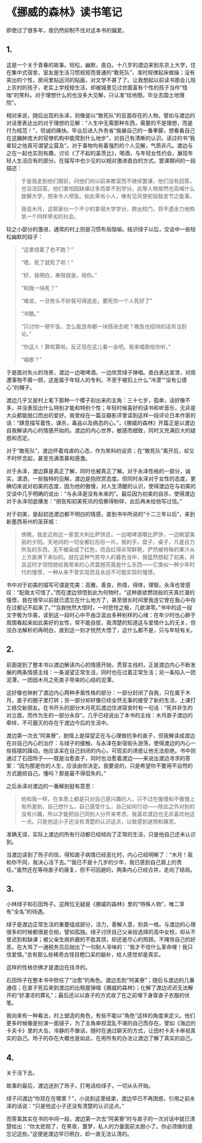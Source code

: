 # 《挪威的森林》读书笔记

即使过了很多年，我仍然抑制不住对这本书的偏爱。

## 1. 

这是一个关于青春的故事。轻松，幽默，直白。十八岁的渡边来到东京上大学，住在集中式宿舍，室友是生活习惯规矩而普通的“敢死队”，准时规律起床做操；没有突出的个性，房间里贴运河的贴画，对文学不甚了了。让我想起以前读书那会儿班上农村的孩子，老实上学规矩生活，却被城里见过世面富有个性的孩子当作“怪咖”的笑料。对于理想什么的也没多大见解，只认准“绘地图，毕业去国土地理院”。

相对来说，随后出现的永泽，则像是以“敢死队”的反面存在的人物。譬如与渡边的对话里表达出的对于理想的见解：“人生中无需那种东西，需要的不是理想，而是行为规范！”，坦诚的痛快。毕业后进入外务省“施展自己的一番拳脚，想看看自己在这臃肿庞大的官僚机构中能爬到什么地步”，对自己有清晰的认识。读过的书“我辈较之他真可谓望尘莫及”。对于事物均有着强烈的个人见解，气质非凡。渡边与之在一起也实则有趣，讨论《了不起的盖茨比》，喝酒，与年轻女性约会，展现年轻人生活应有的部分。在描写中也少见的以相对激进直白的方式。罢课期间的一段描述：

> 于是我走到他们跟前，问他们何以前来教室而不继续罢课，他们没有回答，也没法回答。他们害怕因缺课过多而拿不到学分。此等人物居然也高喊什么肢解大学，想来令人喷饭。如此卑劣小人，唯有见风使舵投敌变节之能事。
>
> 我说木月，这帮家伙一个不少的拿得大学学分，跨出校门，将不遗余力地构筑一个同样卑劣的社会。

较之小部分的激进，通常的村上则是习惯布局隐喻。结识绿子以后，交谈中一些轻松幽默的段子：

> “这里烧着了也不跑？”
>
> “嗯，死了就死了呗！”
>
> “好，我明白，奉陪就是，陪你。”
>
> “和我一块死？”
>
> “难说，一旦势头不妙我可得逃走。要死你一个人死好了”
>
> “冷酷。”
>
> “只讨你一顿午饭，怎么能连命都一块搭进去呢？晚饭也招待的话另当别论。”
>
> “你这人！算啦算啦。反正现在这儿看一会吧。我来唱歌给你听。”
>
> “唱歌？”

于是面对失火的场景，渡边一边喝啤酒，一边欣赏绿子弹唱。直白表达宣泄，对周遭事物不屑一顾，这是属于年轻人的专利，不至于被扣上什么“冷漠”“没有公德心”的帽子。

渡边几乎又是村上笔下那种一个模子刻出来的主角：三十七岁，孤单，话好像不多，并没表现出什么特别才能和特别个性；年轻时候喜好的读书和听音乐，无非是大众都能脱口而出的爱好。我曾经在一篇豆瓣影评里读到这样一段评论日本作家的话：“肆意描写着性，谋杀，毒品以及病态的心。”，《挪威的森林》开篇正是以渡边自我解读内心的情感开始的。渡边的内心世界，敏感而细致，同时又充满巨大的疑惑和否定。

对于“敢死队”，渡边怀着戏虐的心态，作为笑料的谈资；在“敢死队”离开后，却又不时怀念起，甚至充满羡慕和感激。

对于永泽，渡边算是真正了解，同时也被真正了解。对于永泽性格的一部分，诚实，潇洒，一些独特的见解，渡边是抱欣赏态度。但同时永泽对于女性的态度，更确切来说对初美的态度，因为他的傲慢，对人生清醒的认识，使得渡边在与初美的交谈中几乎明确的说出：“与永泽是没有未来的”。最后因为初美的自杀，使得渡边对于永泽彻底爆发：“把告知初美死讯的信撕得粉碎，此后再未给他写过信。”

对于初美，是起初连渡边都不明白的情感，直到书中所说的“十二三年以后”，来到新墨西哥州的圣菲城：

> 傍晚，我走近附近一家意大利比萨饼店，一边喝啤酒嚼比萨饼，一边眺望美丽的夕阳。天地间的一切全都红彤彤一片。我的手，盘子，桌子，凡是目力所及的东西，无不被染成了红色，而且红得非常鲜艳，俨然被特殊的果汁从上方直淋下来似的。就在这种气势夺人的暮色当中，我猛然想起了初美，并且这时才领悟她给我带来的心灵震撼究竟是什么东西——它类似一种少年时代的憧憬，一种从来不曾实现而且永远不可能实现的憧憬。

书中对于初美的描写可谓是完美：高雅，善良，热情，得体，理智。永泽也曾感叹：“配我太可惜了。”而在渡边领悟到此为何物时，“这种直欲燃烧般的天真烂漫的憧憬，我在很早以前就已遗忘在什么地方了，甚至很长时间里我连它曾在我心中存在过都记不起来了。”“当我恍然大悟时，一时悲怆之极，几欲涕零。”书中的这一段文字极为华美，读到这一段时心中不由泛滥出多种别样的心绪：在年少时也心醉于周围看起来如此美好的女性，常不能自拔，我清楚的知道这与爱情什么的无关，但没办法解析的再明白，直到这一刻才恍然大悟了，这什么都不是，只与年轻有关。

## 2.

前面提到了整本书以渡边解读内心的情感开始，贯穿主线的，正是渡边内心不断发展的两条情感主线：一条渴望正常生活，同时也在过着正常生活；另一条陷入一团泥潭，一团因木月之死直子带来的心结的泥潭。

这好像也映射了渡边内心两种矛盾性格的部分：一部分封闭了自我，只在属于木月，直子的圈子里打转；另一部分却好像已经全然无事的接受了新的生活，上课打工结交新朋友。在书开头的部分木月死后渡边住进宿舍时有一句话：“死并非生的对立面，而作为生的一部分永存”。几乎已经说出了本书的主线：木月直子渡边的牵绊，不可磨灭的存在于渡边今后的生活中。

渡边第一次去“阿美寮”，剧情上是探望正在与心理做抗争的直子，但我解读成渡边在对自己内心的治疗：与绿子的接触，与永泽在新宿街头游荡，使得渡边的内心一些摇摆的躁动。他应该呆在自己封闭的内心，可现实的诱惑让他无法拒绝。书中则通过了石田玲子——既是治愈直子，同时也治愈着渡边——来说出渡边寻求的答案：“因为那是你的人生，应该由你决定。我要说的，只是希望你不要用不自然的方式磨损自己。懂吗？那是最不得偿失的。”

之后永泽对渡边的一番解剖挺有意思：

> 他和我一样，在本质上都是只对自己感兴趣的人，只不过在傲慢和不傲慢上有所差别，自己想什么，自己感受什么，自己如何行动——除此之外对别的没有兴趣，所以才能把自己同别人分开来考虑。我喜欢渡边也无非喜欢他这一点。只是他这小子还没有清楚的认识这点，以致感到迷惘和痛苦。

准确无误，实际上渡边的所有行动都已经倾向了正常的生活，只是他自己还未认识到。

当渡边读到了玲子的信，得知直子病情已经恶化时，内心已经明晰了：“木月！我和你不同，我决心活下去。”“我已不是十几岁的少年，我已感到自己肩上的责任。”虽然还在等待直子的康复，但不可回避的，两条内心已经合并，走向了结局。

## 3.

小林绿子和石田玲子。这两位无疑是《挪威的森林》里的“特殊人物”，唯二享有“全名”的待遇。

绿子是渡边正常生活的重要组成部分，活力，善解人意，别具一格。与渡边的心理很多的时候都很是合拍，譬如孤独。绿子讨厌自己父亲给选择的高中女校，却从不曾迟到和缺课；被父亲生病折磨的不胜其烦，却还是尽心的照顾。不掩饰自己的好恶，在大骂了一通税务员后抛出了一句耐人寻味的：“我才不信什么革命哩！我只信爱情。”总有那么些稀奇古怪目瞪口呆的脑补，给人感觉却是真实。

这样的性格仿佛才是渡边在找寻的。

石田玲子在整本书中担任了“治愈”的角色。渡边去到“阿美寮”；随后与渡边的几番通信；在直子死后来到渡边的出租屋弹唱《挪威的森林》；化解了渡边迟迟无法解开的“好凄凉的葬礼”；最后还以以直子的方式收了在之前埋下身穿直子衣服的伏笔。

我向来有一种看法，村上塑造的角色，有些不能以”角色“这样的角度来定义。他们更多时候像是扮演一面镜子，为了主角审视混乱不堪的自己而存在。譬如《海边的卡夫卡》里的大岛，冷静的不像话，随时在通过聊天的方式，让田村卡夫卡审视真实的自己。玲子的存在大概也是如此，在用所有的办法让渡边了解了真实的自己。

## 4.

关于活下去。

故事的最后，渡边送别了玲子，打电话给绿子，一切从头开始。

绿子问渡边“你现在在哪里？”，小说到这里结束，渡边早已不再困惑，引用之前永泽的话说：“只是他这小子还没有清楚的认识这点。”

而答案其实在书的中间一段，渡边第一次去“阿美寮”时与直子的一次对话中就已清楚给出：“你太悲观了，在黑夜，噩梦，私人的力量面前太胆小了。你必须做的是忘记这些。”这便是渡边早已明白，却一直无法认清的。
